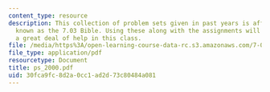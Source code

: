 ```yaml
---
content_type: resource
description: This collection of problem sets given in past years is affectionately
  known as the 7.03 Bible. Using these along with the assignments will give the student
  a great deal of help in this class.
file: /media/https%3A/open-learning-course-data-rc.s3.amazonaws.com/7-03-genetics-fall-2004/30fca9fc8d2a0cc1ad2d73c80484a081_ps_2000.pdf
file_type: application/pdf
resourcetype: Document
title: ps_2000.pdf
uid: 30fca9fc-8d2a-0cc1-ad2d-73c80484a081
---
```

